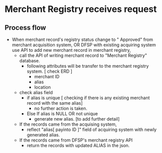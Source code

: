 # Merchant Registry receives request

## Process flow

* When merchant record's registry status change to " Approved" from merchant acquisition system, OR DFSP with existing acquiring system use API to add new merchant record in merchant registry,
  * call the API of writing merchant record to "Merchant Registry" database.
    * following attributes will be transfer to the merchant registry system. [ check ERD ]
      * merchant ID
      * alias
      * location
  * check alias field
    * if alias is unique [ checking if there is any existing merchant record with the same alias]
      * no further action is taken.
    * Else If alias is NULL OR not unique
      * generate new alias. [to add further detail]
  * If the records came from the acquising system,
    * reflect "alias[ payinto ID ]" field of acquiring system with newly generated alias.
  * If the records came from DFSP's merchant registry API
    * return the records with updated ALIAS in the json. 

